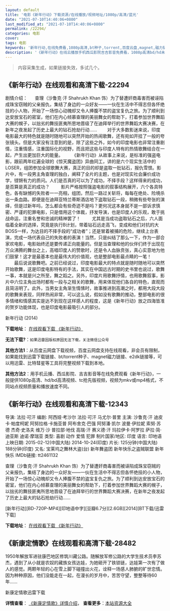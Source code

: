 ```yaml
---
layout: default
title: '电影《新年行动》下载资源/在线播放/视频地址/1080p/高清/蓝光'
date: "2021-07-10T14:40:06+0800"
last_modified_at: "2021-07-10T14:40:06+0800"
permalink: /22294/
categories: 电影
cover:
tags: 电影
keywords: '新年行动,在线免费看,1080p高清,bt种子,torrent,百度云盘,magnet,磁力链,迅雷下载资源'
description: '《新年行动》在线云播放手机西瓜影院吉吉影音免费看，1080p高清bd/hd未删减完整版和tc抢先枪版，mkv/mp4格式，附带bt/torrent种子、magnet/磁力链、百度云盘、网盘资源迅雷下载链接'
---
```


>内容采集生成，如果链接失效，多试几个。


## 《新年行动》在线观看和高清下载-22294

剧情介绍：      查理（沙鲁克·汗 Shahrukh Khan 饰）为了替遭奸商毒害而被诬陷成珠宝窃贼的父亲报仇，集结了身边的一众好友——一伙在生活中不得志但各怀绝技的小人物，开始了一场惊心动魄却又令人捧腹不禁的盗宝复仇之旅。为了顺利到达安放宝石的密室，他们在内心倾慕查理的美丽舞女的帮助下，打着参加世界舞蹈大赛的幌子，以拙劣的舞技匪夷所思地晋级了在迪拜举行的世界舞蹈大赛决赛，在新年之夜发起了历史上最大的钻石抢劫行动……   　　对于大多数影迷来说，印度电影最大的特色就是随时随地可以突然开始的热闹歌舞，还有宛如开挂了一般的夸张镜头。但是大家没有注意到的是，除了这些之外，如今的印度电影也非常注重剧情，注重情感，注重国际化的视野，而且把这些与印度人特有的热情歌舞结合在一起，产生出更加巨大的能量。    　　《新年行动》从故事上来说，是标准的强盗电影，跟前两年红遍全球的《惊天魔盗团》异曲同工，讲的是六个现实生活中的LOSER，组团参加全球歌舞大赛，真正的目的却是盗取一批钻石，报仇雪恨。影片中，有一段男主角查理的独白，阐释了全片的主题，也是对现实社会廉价成功学，铿锵有力的质问。人们是否真的可以为了成功，不择手段？这样得来的成功，是否算是真正的成功？    　　影片严格按照强盗电影的叙事结构展开，六个各具特色，各有缺憾的失败者一一亮相，组团，然后一路过关斩将，每每在绝处、险境杀出一条血路。即便是在迪拜亚特兰蒂斯酒店地下盗取钻石一段，稍微有些夸张的演绎，但是过新年吗，怎么都会有些奇迹不是吗？更何况这本身就不是一部诉求慎密、严谨的犯罪电影，只是借用这个体裁，抒发导演，也是印度人的乐观，敢于挑战命运，注重名誉和忠诚的精神罢了！    　　尤其是当成功盗取钻石之后，六人面临着全新的选择，究竟是执行B计划，带着钻石远走高飞，变成和他们对抗的大BOSS一样，为达目的不择手段的“成功者”；还是冒着被捕的危险，继续上台表演，完成一场代表自己的失败者的表演！当然，只是纠结了那么一下，作为一部合家欢电影，电影始终还是要传递正向能量的。但是当查理和他的伙伴们终于出现在万众沸腾的舞台之上，高唱印度人的赞歌时，还是令人血脉贲张，真心实意地为他们鼓掌！这才是最基本也是最伟大的价值观，也是整部电影最点睛的一笔！    　　最后说说歌舞吧。之前已经说过，印度电影最大的特点就是随时随地可以突然开始歌舞，这是印度电影特有的手法，其实在中国远古时期的史书里也说过，歌舞一事，本就是兴之所至，舞之蹈之。另外，印度片用歌舞抒情，也用歌舞叙事，影片中六位主角出场时都有一段与之相关的歌舞，用来体现他们各自的特色，直观而且简洁明了。此外，当男女主角渐生情愫时，故事推进到高潮之时，都用大段大段的歌舞来表现，同样热闹非常，可以这么说，假如没有歌舞的推动，整部电影的很多情绪和情感其实是达不到现在这样感人的程度，这是《新年行动》放之四海皆准的贺岁功能体现，也是印度电影最吸引人的部分。


新年行动 (2014)

**下载地址**： [在线观看下载 《新年行动》](https://www.btbtdy.me/btdy/dy587.html) 


**无法下载?**：`如果迅雷因版权原因无法下载，关注微信公众号 `

**其他方法1**：从百度云网盘下载视频，百度云网盘支持在线观看，非会员有限制，如果能找到迅雷下载链接、bt/torrent种子、magnet磁力链接、e2dk链接等，可以用迅雷、比特彗星等工具将完整视频下载到本地。

**其他方法2**：用手机云播、西瓜影院、吉吉影音等在线免费观看《新年行动》，一般提供1080p高清、hd/bd高清视频、tc抢先版视频，视频为mkv或mp4格式，不同站点视频质量和播放速度不同。


## 《新年行动》在线观看和高清下载-12343

导演: 法拉·可汗 编剧: 阿西娅·考沙尔 法拉·可汗 马尤尔·普里 主演: 沙鲁克·汗 迪皮卡·帕度柯妮 阿努拉格·卡施亚普 阿布舍克·巴强 阿努潘·凯尔 波曼·伊拉妮 索努·苏德 杰奇·史洛夫 维万·沙 普拉部·地伐 高瑞·汗 赛义德·汗 玛拉伊卡·阿罗拉 萨拉·简·迪亚斯 迪诺·摩瑞亚 类型: 喜剧 动作 爱情 犯罪 制片国家/地区: 印度 语言: 印地语 上映日期: 2015-02-12(中国大陆) 2014-10-24(印度) 片长: 125分钟(中国大陆) 188分钟(印度) 又名: 宝莱坞之舞林大盗(台) 新年舞盗团 新年快乐之盗贼联盟 新年快乐 IMDb链接: tt2461132

查理（沙鲁克·汗 Shahrukh Khan 饰）为了替遭奸商毒害而被诬陷成珠宝窃贼的父亲报仇，集结了身边的一众好友——一伙在生活中不得志但各怀绝技的小人物，开始了一场惊心动魄却又令人捧腹不禁的盗宝复仇之旅。为了顺利到达安放宝石的密室，他们在内心倾慕查理的美丽舞女的帮助下，打着参加世界舞蹈大赛的幌子，以拙劣的舞技匪夷所思地晋级了在迪拜举行的世界舞蹈大赛决赛，在新年之夜发起了历史上最大的钻石抢劫行动……


[新年行动][BD-720P-MP4][印地语中字][豆瓣6.7分][2.6GB][2014][BT下载/迅雷下载]

**下载地址**： [在线观看下载 《新年行动》](https://www.btdx8.com/torrent/happy_new_year_2014.html) 


## 《新康定情歌》在线观看和高清下载-28482

1950年解放军进驻康巴地区修筑川藏公路。随解放军修公路的大学生技术员李苏杰，遇到了从小就是农奴的藏族女孩达娃，为她砸开了铁锁链，达娃第一次有了做人的感觉。两颗年轻的心在雪上脚下碰撞出火花，诠释一场感人肺腑的旷世恋情。因为种种原因，他们没能走在一起，在漫长的岁月中，苦苦守望，整整等待60年&hellip;…


新康定情歌迅雷下载

**详情查看**： [《新康定情歌》详情介绍](/movie/28482/)， **查看更多**：[本站资源大全](/movie/t/all/)

